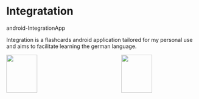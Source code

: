 # Integratation
android-IntegrationApp

Integration is a flashcards android application tailored for my personal use and aims to facilitate learning the german language.


   <img align="right" width="40%" height="100" src="https://user-images.githubusercontent.com/54249093/88608299-b8529580-d081-11ea-9e8f-27a069af6257.jpg">

<img align="left" width="40%" height="100"  src="https://user-images.githubusercontent.com/54249093/88608399-f780e680-d081-11ea-862f-d61f98163687.jpg">
